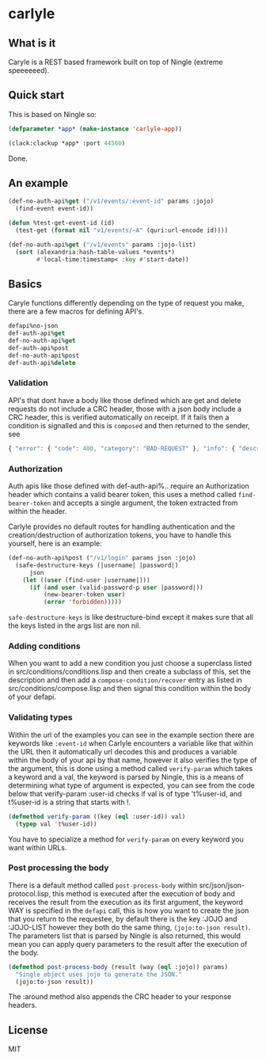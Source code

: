# carlyle

## What is it
Caryle is a REST based framework built on top of Ningle (extreme speeeeeed). 

## Quick start

This is based on Ningle so: 

```lisp
(defparameter *app* (make-instance 'carlyle-app))

(clack:clackup *app* :port 44560)

```
Done.

## An example

```lisp
(def-no-auth-api%get ("/v1/events/:event-id" params :jojo)
  (find-event event-id))

(defun %test-get-event-id (id)
  (test-get (format nil "v1/events/~A" (quri:url-encode id))))

(def-no-auth-api%get ("/v1/events" params :jojo-list)
  (sort (alexandria:hash-table-values *events*)
        #'local-time:timestamp< :key #'start-date))
```


## Basics
Caryle functions differently depending on the type of request you make, there are a few 
macros for defining API's.

```lisp
defapi%no-json
def-auth-api%get
def-no-auth-api%get
def-auth-api%post
def-no-auth-api%post
def-auth-api%delete
```
### Validation
API's that dont have a body like those defined which are get and delete requests do not 
include a CRC header, those with a json body include a CRC header, this is verified 
automatically on receipt. If it fails then a condition is signalled and this is `composed` and then returned to the sender, see
```js
{ "error": { "code": 400, "category": "BAD-REQUEST" }, "info": { "description": "Bearer token is missing for a request that requires authorization." }, "recover": { "high": "Append authorization header", "low": "Resend request." } }
```
### Authorization 
Auth apis like those defined with def-auth-api%.. require an Authorization header which contains a valid bearer token, this uses a method called `find-bearer-token` and accepts a single argument, the token extracted from within the header.

Carlyle provides no default routes for handling authentication and the creation/destruction of authorization tokens, you have to handle this yourself, here is an example:
```lisp
(def-no-auth-api%post ("/v1/login" params json :jojo)
  (safe-destructure-keys (|username| |password|)
      json
    (let ((user (find-user |username|)))
      (if (and user (valid-password-p user |password|))
          (new-bearer-token user)
          (error 'forbidden)))))
```
`safe-destructure-keys` is like destructure-bind except it makes sure that all the keys listed in the args list are non nil.


### Adding conditions
When you want to add a new condition you just choose a superclass listed in src/conditions/conditions.lisp and then create a subclass of this, set the description and then add a `compose-condition/recover` entry as listed in src/conditions/compose.lisp and then signal this condition within the body of your defapi.

### Validating types
Within the url of the examples you can see in the example section there are keywords like
`:event-id` when Carlyle encounters a variable like that within the URL then it automatically url decodes this and produces a variable within the body of your api by that name, however it also verifies the type of the argument, this is done using a method called `verify-param` which takes a keyword and a val, the keyword is parsed by Ningle, this is a means of determining what type of argument is expected, you can see from the code below that verify-param :user-id checks if val is of type 't%user-id, and t%user-id is a string that starts with !. 

```lisp
(defmethod verify-param ((key (eql :user-id)) val)
  (typep val 't%user-id))
```
You have to specialize a method for `verify-param` on every keyword you want within URLs.

### Post processing the body
There is a default method called `post-process-body` within src/json/json-protocol.lisp, this method is executed after the execution of body and receives the result from the execution as its first argument, the keyword WAY is specified in the `defapi` call, this is how 
you want to create the json that you return to the requestee, by default there is the key :JOJO and :JOJO-LIST however they both do the same thing, `(jojo:to-json result)`. The 
parameters list that is parsed by Ningle is also returned, this would mean you can apply 
query parameters to the result after the execution of the body.

```lisp
(defmethod post-process-body (result (way (eql :jojo)) params)
  "Single object uses jojo to generate the JSON."
  (jojo:to-json result))
```
The :around method also appends the CRC header to your response headers.




## License

MIT

